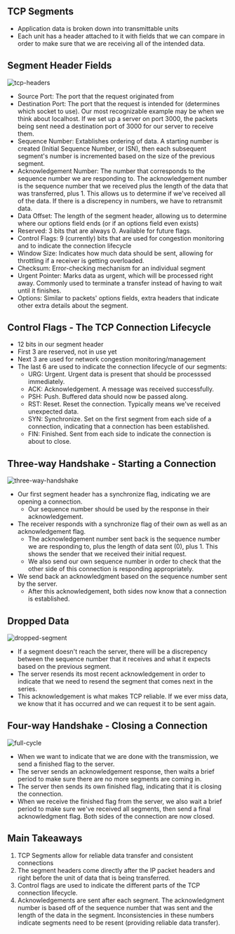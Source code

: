 ## TCP Segments
  - Application data is broken down into transmittable units
  - Each unit has a header attached to it with fields that we can compare in order to make sure that we are receiving all of the intended data.

## Segment Header Fields
![tcp-headers](./tcp-headers.svg)
  - Source Port: The port that the request originated from
  - Destination Port: The port that the request is intended for (determines which socket to use). Our most recognizable example may be when we think about localhost. If we set up a server on port 3000, the packets being sent need a destination port of 3000 for our server to receive them.
  - Sequence Number: Extablishes ordering of data. A starting number is created (Initial Sequence Number, or ISN), then each subsequent segment's number is incremented based on the size of the previous segment.
  - Acknowledgement Number: The number that corresponds to the sequence number we are responding to. The acknowledgement number is the sequence number that we received plus the length of the data that was transferred, plus 1. This allows us to determine if we've received all of the data. If there is a discrepency in numbers, we have to retransmit data.
  - Data Offset: The length of the segment header, allowing us to determine where our options field ends (or if an options field even exists)
  - Reserved: 3 bits that are always 0. Available for future flags.
  - Control Flags: 9 (currently) bits that are used for congestion monitoring and to indicate the connection lifecycle 
  - Window Size: Indicates how much data should be sent, allowing for throttling if a receiver is getting overloaded.
  - Checksum: Error-checking mechanism for an individual segment
  - Urgent Pointer: Marks data as urgent, which will be processed right away. Commonly used to terminate a transfer instead of having to wait until it finishes.
  - Options: Similar to packets' options fields, extra headers that indicate other extra details about the segment.

## Control Flags - The TCP Connection Lifecycle
  - 12 bits in our segment header
  - First 3 are reserved, not in use yet
  - Next 3 are used for network congestion monitoring/management
  - The last 6 are used to indicate the connection lifecycle of our segments:
    - URG: Urgent. Urgent data is present that should be processsed immediately.
    - ACK: Acknowledgement. A message was received successfully.
    - PSH: Push. Buffered data should now be passed along.
    - RST: Reset. Reset the connection. Typically means we've received unexpected data.
    - SYN: Synchronize. Set on the first segment from each side of a connection, indicating that a connection has been established.
    - FIN: Finished. Sent from each side to indicate the connection is about to close.

## Three-way Handshake - Starting a Connection
![three-way-handshake](./three-way-handshake.svg)
  - Our first segment header has a synchronize flag, indicating we are opening a connection.
    - Our sequence number should be used by the response in their acknowledgement.
  - The receiver responds with a synchronize flag of their own as well as an acknowledgement flag.
    - The acknowledgement number sent back is the sequence number we are responding to, plus the length of data sent (0), plus 1. This shows the sender that we received their initial request.
    - We also send our own sequence number in order to check that the other side of this connection is responding appropriately.
  - We send back an acknowledgment based on the sequence number sent by the server.
    - After this acknowledgement, both sides now know that a connection is established.

## Dropped Data
![dropped-segment](./dropped-segment.svg)
  - If a segment doesn't reach the server, there will be a discrepency between the sequence number that it receives and what it expects based on the previous segment.
  - The server resends its most recent acknowledgement in order to indicate that we need to resend the segment that comes next in the series.
  - This acknowledgement is what makes TCP reliable. If we ever miss data, we know that it has occurred and we can request it to be sent again.

## Four-way Handshake - Closing a Connection
![full-cycle](./full-cycle.svg)
  - When we want to indicate that we are done with the transmission, we send a finished flag to the server.
  - The server sends an acknowledgement response, then waits a brief period to make sure there are no more segments are coming in.
  - The server then sends its own finished flag, indicating that it is closing the connection.
  - When we receive the finished flag from the server, we also wait a brief period to make sure we've received all segments, then send a final acknowledgment flag. Both sides of the connection are now closed.


## Main Takeaways
1. TCP Segments allow for reliable data transfer and consistent connections
2. The segment headers come directly after the IP packet headers and right before the unit of data that is being transferred.
3. Control flags are used to indicate the different parts of the TCP connection lifecycle.
4. Acknowledgements are sent after each segment. The acknowledgment number is based off of the sequence number that was sent and the length of the data in the segment. Inconsistencies in these numbers indicate segments need to be resent (providing reliable data transfer).
